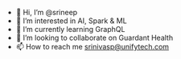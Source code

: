 - 👋 Hi, I’m @srineep
- 👀 I’m interested in AI, Spark & ML
- 🌱 I’m currently learning GraphQL
- 💞️ I’m looking to collaborate on Guardant Health
- 📫 How to reach me srinivasp@unifytech.com

<!---
srineep/srineep is a ✨ special ✨ repository because its `README.md` (this file) appears on your GitHub profile.
You can click the Preview link to take a look at your changes.
--->
